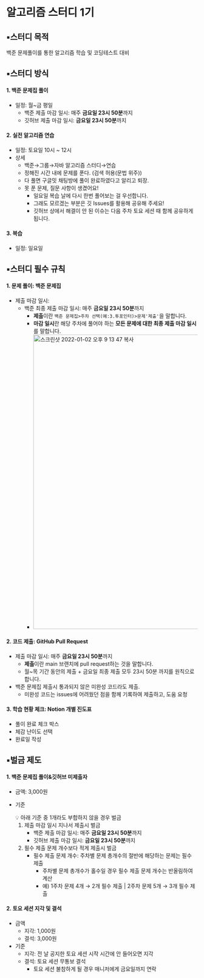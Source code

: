# 알고리즘 스터디 1기



## ▪️스터디 목적

백준 문제풀이를 통한 알고리즘 학습 및 코딩테스트 대비



## ▪️스터디 방식

#### 1. 백준 문제집 풀이

- 일정: 월~금 평일
  - 백준 제출 마감 일시: 매주 **금요일 23시 50분**까지
  - 깃허브 제출 마감 일시: **금요일 23시 50분**까지

#### 2. 실전 알고리즘 연습

- 일정: 토요일 10시 ~ 12시
- 상세
  - 백준→그룹→자바 알고리즘 스터디→연습
  - 정해진 시간 내에 문제를 푼다. (검색 허용(문법 위주))
  - 다 풀면 구글밋 채팅방에 풀이 완료하였다고 알리고 퇴장.
  - 못 푼 문제, 질문 사항이 생겼어요!
    - 일요일 복습 날에 다시 한번 풀어보는 걸 우선합니다.
    - 그래도 모르겠는 부분은 깃 Issues를 활용해 공유해 주세요!
    - 깃허브 상에서 해결이 안 된 이슈는 다음 주차 토요 세션 때 함께 공유하게 됩니다.

#### 3. 복습

- 일정: 일요일



## ▪️스터디 필수 규칙

#### 1. 문제 풀이: 백준 문제집

- 제출 마감 일시:
  - 백준 최종 제출 마감 일시: 매주 **금요일 23시 50분**까지
    - **제출**이란 `백준 문제집>주차 선택(예:3.투포인터)>문제'제출'`을 말합니다.
    - **마감 일시**란 해당 주차에 풀어야 하는 **모든 문제에 대한 최종 제출 마감 일시**를 말합니다.
    - <img width="774" alt="스크린샷 2022-01-02 오후 9 13 47 복사" src="https://user-images.githubusercontent.com/96296449/147875812-74892bf9-b845-41b0-a571-71206ec4de1c.png">


#### 2. 코드 제출: GitHub Pull Request

- 제출 마감 일시: 매주 **금요일 23시 50분**까지
  - **제출**이란 main 브랜치에 pull request하는 것을 말합니다.
  - 월~목 기간 동안의 제출 + 금요일 최종 제출 모두 23시 50분 까지를 원칙으로 합니다.
- 백준 문제집 제출시 통과되지 않은 미완성 코드라도 제출.
  - 미완성 코드는 issues에 어려웠던 점을 함께 기록하여 제출하고, 도움 요청

#### 3. 학습 현황 체크: Notion 개별 진도표
- 풀이 완료 체크 박스
- 체감 난이도 선택
- 완료일 작성


## ▪️벌금 제도

#### 1. 백준 문제집 풀이&깃허브 미제출자

- 금액: 3,000원

- 기준

  <aside> 💡 아래 기준 중 1개라도 부합하지 않을 경우 벌금</aside>

  1. 제출 마감 일시 지나서 제출시 벌금
     - 백준 제출 마감 일시: 매주 **금요일 23시 50분**까지
     - 깃허브 제출 마감 일시: **금요일 23시 50분**까지
  2. 필수 제출 문제 개수보다 적게 제출시 벌금
     - 필수 제출 문제 개수: 주차별 문제 총개수의 절반에 해당하는 문제는 필수 제출
       - 주차별 문제 총개수가 홀수일 경우 필수 제출 문제 개수는 반올림하여 계산
       - 예) 1주차 문제 4개 → 2개 필수 제출 | 2주차 문제 5개 → 3개 필수 제출

#### 2. 토요 세션 지각 및 결석

- 금액
  - 지각: 1,000원
  - 결석: 3,000원
- 기준
  - 지각: 전 날 공지한 토요 세션 시작 시간에 안 들어오면 지각
  - 결석: 토요 세션 무통보 결석
    - 토요 세션 불참하게 될 경우 매니저에게 금요일까지 연락

